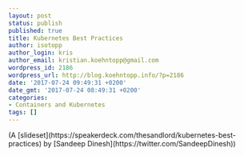```yaml
---
layout: post
status: publish
published: true
title: Kubernetes Best Practices
author: isotopp
author_login: kris
author_email: kristian.koehntopp@gmail.com
wordpress_id: 2186
wordpress_url: http://blog.koehntopp.info/?p=2186
date: '2017-07-24 09:49:31 +0200'
date_gmt: '2017-07-24 08:49:31 +0200'
categories:
- Containers and Kubernetes
tags: []
---
```

<p>(A [slideset](https://speakerdeck.com/thesandlord/kubernetes-best-practices) by [Sandeep Dinesh](https://twitter.com/SandeepDinesh))</p>
